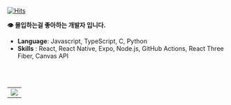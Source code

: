 [![Hits](https://hits.seeyoufarm.com/api/count/incr/badge.svg?url=https%3A%2F%2Fgithub.com%2Foutsung&count_bg=%2379C83D&title_bg=%23555555&icon=&icon_color=%23E7E7E7&title=hits&edge_flat=false)](https://hits.seeyoufarm.com)


**👁 몰입하는걸 좋아하는 개발자 입니다.**

- **Language**: Javascript, TypeScript, C, Python
- **Skills** : React, React Native, Expo, Node.js, GitHub Actions, React Three Fiber, Canvas API

<!-- 
<a href="https://github.com/outsung/github-readme-awesome">
  <img src="https://github-readme-awesome.vercel.app/api/calendar/badge/bb063cd2-b9be-4e59-b9b8-8eaf5ceaf529"/>
</a>
<a href="https://github.com/Ablestor">
  <img src="https://github-readme-awesome.vercel.app/api/calendar/badge/d6fe0548-7dd3-4a68-8833-014b39b32bf2"/>
</a>
<a href="https://github.com/tripsoda">
  <img src="https://github-readme-awesome.vercel.app/api/calendar/badge/64eb6488-3075-4524-9b66-841f10cedbf5"/>
</a>
<a href="https://github.com/nanugi">
  <img src="https://github-readme-awesome.vercel.app/api/calendar/badge/691b2345-160b-4957-8fd4-7041d5361376"/>
</a>
<a href="https://github.com/outsung/github-readme-awesome">
  <img src="https://github-readme-awesome.vercel.app/api/calendar/badge/212d8ee5-336b-490b-826e-9f0633a0c02f"/>
</a>
<a href="https://github.com/outsung/Duo-frontend">
  <img src="https://github-readme-awesome.vercel.app/api/calendar/badge/8c487fa8-f7fe-49b7-8a85-2351a28e86b9"/>
</a>
<a href="https://github.com/outsung/Almosdare-server">
  <img src="https://github-readme-awesome.vercel.app/api/calendar/badge/61d2054b-4b83-4da6-afc5-589f01c38db9"/>
</a>
<a href="https://github.com/outsung/interactive-art-t2">
  <img src="https://github-readme-awesome.vercel.app/api/calendar/badge/91e49661-a381-4488-8a67-a4fbb189c8ff"/>
</a>
<a href="https://github.com/PersonalShopperDev">
  <img src="https://github-readme-awesome.vercel.app/api/calendar/badge/04a7e740-1e19-4d4e-b109-9007597a265d"/>
</a>
-->


<br>
<br>

<div display="inline">
  <table>
    <tr>
      <td>
        <a href="https://github.com/anuraghazra/github-readme-stats">
          <img src="https://github-readme-stats.vercel.app/api?username=outsung&show_icons=true&count_private=true"/>
        </a>
      </td>
    </tr>
  </table>
</div>
  
<!--
**outsung/outsung** is a ✨ _special_ ✨ repository because its `README.md` (this file) appears on your GitHub profile.

Here are some ideas to get you started:

- 🔭 I’m currently working on ...
- 🌱 I’m currently learning ...
- 👯 I’m looking to collaborate on ...
- 🤔 I’m looking for help with ...
- 💬 Ask me about ...
- 📫 How to reach me: ...
- 😄 Pronouns: ...
- ⚡ Fun fact: ...
-->
